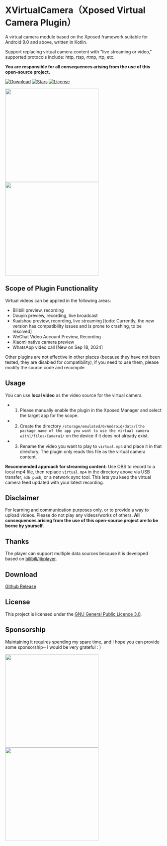 # XVirtualCamera（Xposed Virtual Camera Plugin）

A virtual camera module based on the Xposed framework suitable for Android 9.0 and above, written in Kotlin.

Support replacing virtual camera content with "live streaming or video," supported protocols include: http, rtsp, rtmp, rtp, etc.

**You are responsible for all consequences arising from the use of this open-source project.**

[![Download](https://img.shields.io/github/v/release/sandyz987/XVirtualCamera?label=Download)](https://github.com/sandyz987/XVirtualCamera/releases/latest)
[![Stars](https://img.shields.io/github/stars/sandyz987/XVirtualCamera?label=Stars)](https://github.com/sandyz987/XVirtualCamera)
[![License](https://img.shields.io/github/license/sandyz987/XVirtualCamera?label=License)](https://choosealicense.com/licenses/gpl-3.0/)

<img src="preview.gif" width="300px"><img src="preview.png" width="300px">



## Scope of Plugin Functionality

Virtual videos can be applied in the following areas:

- Bilibili preview, recording
- Douyin preview, recording, live broadcast
- Kuaishou preview, recording, live streaming [todo: Currently, the new version has compatibility issues and is prone to crashing, to be resolved]
- WeChat Video Account Preview, Recording
- Xiaomi native camera preview
- WhatsApp video call [New on Sep 18, 2024]

Other plugins are not effective in other places (because they have not been tested, they are disabled for compatibility), if you need to use them, please modify the source code and recompile.



## Usage

You can use **local video** as the video source for the virtual camera.

- 1. Please manually enable the plugin in the Xposed Manager and select the target app for the scope.
- 2. Create the directory `/storage/emulated/0/Android/data/[the package name of the app you want to use the virtual camera with]/files/Camera1/` on the device if it does not already exist.
- 3. Rename the video you want to play to `virtual.mp4` and place it in that directory. The plugin only reads this file as the virtual camera content.

**Recommended approach for streaming content:** Use OBS to record to a local mp4 file, then replace `virtual.mp4` in the directory above via USB transfer, `adb push`, or a network sync tool. This lets you keep the virtual camera feed updated with your latest recording.


## Disclaimer
For learning and communication purposes only, or to provide a way to upload videos. Please do not play any videos/works of others. **All consequences arising from the use of this open-source project are to be borne by yourself.**


## Thanks

The player can support multiple data sources because it is developed based on [bilibili/ijkplayer](https://github.com/bilibili/ijkplayer).



## Download
[Github Release](https://github.com/sandyz987/XVirtualCamera/releases/latest)



## License

This project is licensed under the [GNU General Public Licence 3.0](https://choosealicense.com/licenses/gpl-3.0/).



## Sponsorship

Maintaining it requires spending my spare time, and I hope you can provide some sponsorship~ I would be very grateful : )

<img src="zfb.jpg" width="300px"><img src="wx.jpg" width="300px">
